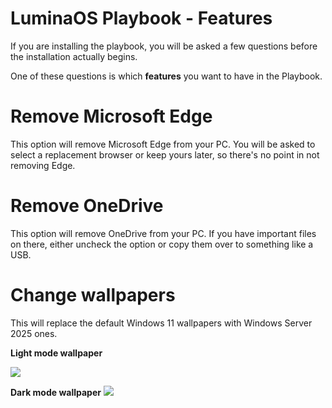 # LuminaOS Playbook - Features

If you are installing the playbook, you will be asked a few questions before the installation actually begins.

One of these questions is which **features** you want to have in the Playbook.

# Remove Microsoft Edge

This option will remove Microsoft Edge from your PC. You will be asked to select a replacement browser or keep yours later, so there's no point in not removing Edge.

# Remove OneDrive

This option will remove OneDrive from your PC. If you have important files on there, either uncheck the option or copy them over to something like a USB.

# Change wallpapers

This will replace the default Windows 11 wallpapers with Windows Server 2025 ones.

**Light mode wallpaper**

<img src="https://cdn.neowin.com/news/images/uploaded/2024/02/1708634653_img0.jpg"  />

**Dark mode wallpaper**
<img src="https://cdn.neowin.com/news/images/uploaded/2024/02/1708634661_img19.jpg"  />
